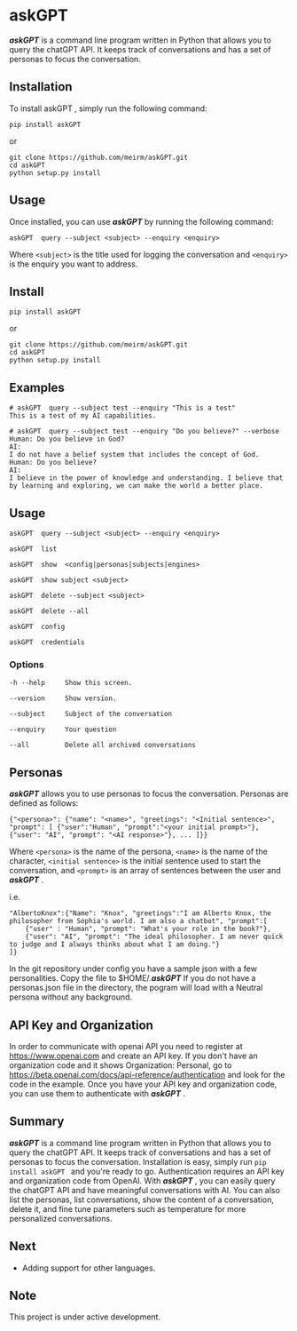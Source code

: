 askGPT
======

***askGPT***  is a command line program written in Python that allows you to query the chatGPT API. It keeps track of conversations and has a set of personas to focus the conversation.

## Installation

To install askGPT , simply run the following command:

```
pip install askGPT 
```
or
```
git clone https://github.com/meirm/askGPT.git
cd askGPT 
python setup.py install
```
## Usage

Once installed, you can use ***askGPT***  by running the following command:

```
askGPT  query --subject <subject> --enquiry <enquiry>
```

Where `<subject>` is the title used for logging the conversation and `<enquiry>` is the enquiry you want to address.


## Install 
    pip install askGPT

or

    git clone https://github.com/meirm/askGPT.git
    cd askGPT 
    python setup.py install

## Examples

    # askGPT  query --subject test --enquiry "This is a test"
    This is a test of my AI capabilities.

    # askGPT  query --subject test --enquiry "Do you believe?" --verbose
    Human: Do you believe in God?
    AI: 
    I do not have a belief system that includes the concept of God.
    Human: Do you believe?
    AI: 
    I believe in the power of knowledge and understanding. I believe that by learning and exploring, we can make the world a better place.
## Usage
    
    askGPT  query --subject <subject> --enquiry <enquiry>

    askGPT  list
    
    askGPT  show  <config|personas|subjects|engines>

    askGPT  show subject <subject>
    
    askGPT  delete --subject <subject>
    
    askGPT  delete --all
    
    askGPT  config
    
    askGPT  credentials
    

    
### Options
    -h --help     Show this screen.

    --version     Show version.
    
    --subject     Subject of the conversation
    
    --enquiry     Your question
    
    --all         Delete all archived conversations
    
## Personas

***askGPT***  allows you to use personas to focus the conversation. Personas are defined as follows:

```
{"<persona>": {"name": "<name>", "greetings": "<Initial sentence>", "prompt": [ {"user":"Human", "prompt":"<your initial prompt>"},{"user": "AI", "prompt": "<AI response>"}, ... ]}}
```

Where `<persona>` is the name of the persona, `<name>` is the name of the character, `<initial sentence>` is the initial sentence used to start the conversation, and `<prompt>` is an array of sentences between the user and ***askGPT*** .


i.e.
```
"AlbertoKnox":{"Name": "Knox", "greetings":"I am Alberto Knox, the philosopher from Sophia's world. I am also a chatbot", "prompt":[
    {"user" : "Human", "prompt": "What's your role in the book?"},
    {"user": "AI", "prompt": "The ideal philosopher. I am never quick to judge and I always thinks about what I am doing."}
]}
```

In the git repository under config you have a sample json with a few personalities. Copy the file to $HOME/.***askGPT*** 
If you do not have a personas.json file in the directory, the pogram will load with a Neutral persona without any background.

## API Key and Organization
In order to communicate with openai API you need to register at https://www.openai.com and create an API key. If you don't have an organization code and it shows Organization: Personal, go to https://beta.openai.com/docs/api-reference/authentication and look for the code in the example. Once you have your API key and organization code, you can use them to authenticate with ***askGPT*** .

## Summary

***askGPT***  is a command line program written in Python that allows you to query the chatGPT API. It keeps track of conversations and has a set of personas to focus the conversation. Installation is easy, 
simply run `pip install askGPT ` and you're ready to go. Authentication requires an API key and organization code from OpenAI. With ***askGPT*** , you can easily query the chatGPT API and have meaningful conversations with AI. 
You can also list the personas, list conversations, show the content of a conversation, delete it, and fine tune parameters such as temperature for more personalized conversations.

## Next

* Adding support for other languages.

## Note

   This project is under active development.